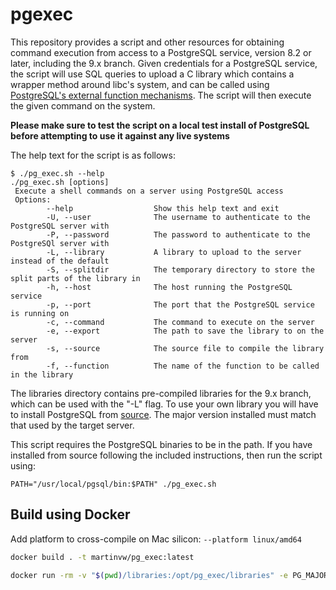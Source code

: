 # pgexec
This repository provides a script and other resources for obtaining command execution from access to a PostgreSQL service, version 8.2 or later, including the 9.x branch. Given credentials for a PostgreSQL service, the script will use SQL queries to upload a C library which contains a wrapper method around libc's system, and can be called using [PostgreSQL's external function mechanisms](https://www.postgresql.org/docs/current/static/xfunc-c.html). The script will then execute the given command on the system.

**Please make sure to test the script on a local test install of PostgreSQL before attempting to use it against any live systems**

The help text for the script is as follows:
```
$ ./pg_exec.sh --help
./pg_exec.sh [options]
 Execute a shell commands on a server using PostgreSQL access
 Options:
        --help                  Show this help text and exit
        -U, --user              The username to authenticate to the PostgreSQL server with
        -P, --password          The password to authenticate to the PostgreSQl server with
        -L, --library           A library to upload to the server instead of the default
        -S, --splitdir          The temporary directory to store the split parts of the library in
        -h, --host              The host running the PostgreSQL service
        -p, --port              The port that the PostgreSQL service is running on
        -c, --command           The command to execute on the server
        -e, --export            The path to save the library to on the server
        -s, --source            The source file to compile the library from
        -f, --function          The name of the function to be called in the library
```

The libraries directory contains pre-compiled libraries for the 9.x branch, which can be used with the "-L" flag. To use your own library you will have to install PostgreSQL from [source](https://www.postgresql.org/ftp/source/). The major version installed must match that used by the target server.

This script requires the PostgreSQL binaries to be in the path. If you have installed from source following the included instructions, then run the script using:
```
PATH="/usr/local/pgsql/bin:$PATH" ./pg_exec.sh
```

## Build using Docker

Add platform to cross-compile on Mac silicon: `--platform linux/amd64`

```bash
docker build . -t martinvw/pg_exec:latest
```

```bash
docker run -rm -v "$(pwd)/libraries:/opt/pg_exec/libraries" -e PG_MAJOR=11 pg_exec
```